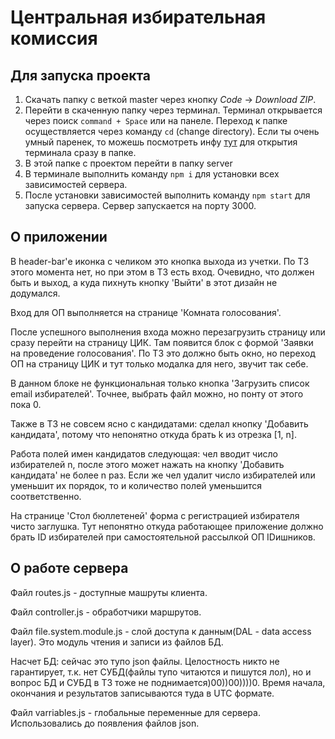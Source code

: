 # Центральная избирательная комиссия

## Для запуска проекта

1) Скачать папку с веткой master через кнопку *Code* -> *Download ZIP*.
2) Перейти в скаченную папку через терминал. Терминал открывается через поиск `command + Space` или на панеле. Переход к папке осуществляется через команду `cd` (change directory). Если ты очень умный паренек, то можешь посмотреть инфу [тут](https://macnotes.ru/post/new-terminal-in-folder) для открытия терминала сразу в папке.
3) В этой папке с проектом перейти в папку server
4) В терминале выполнить команду `npm i` для установки всех зависимостей сервера.
5) После установки зависимостей выполнить команду `npm start` для запуска сервера. Сервер запускается на порту 3000.

## О приложении

В header-bar'е иконка с челиком это кнопка выхода из учетки. По ТЗ этого момента нет, но при этом в ТЗ есть вход. Очевидно, что должен быть и выход, а куда пихнуть кнопку 'Выйти' в этот дизайн не додумался.

Вход для ОП выполняется на странице 'Комната голосования'.

После успешного выполнения входа можно перезагрузить страницу или сразу перейти на страницу ЦИК. Там появится блок с формой 'Заявки на проведение голосования'. По ТЗ это должно быть окно, но переход ОП на страницу ЦИК и тут только модалка для него, звучит так себе.

В данном блоке не функциональная только кнопка 'Загрузить список email избирателей'. Точнее, выбрать файл можно, но понту от этого пока 0.

Также в ТЗ не совсем ясно с кандидатами: сделал кнопку 'Добавить кандидата', потому что непонятно откуда брать k из отрезка [1, n].

Работа полей имен кандидатов следующая: чел вводит число избирателей n, после этого может нажать на кнопку 'Добавить кандидата' не более n раз. Если же чел удалит число избирателей или уменьшит их порядок, то и количество полей уменьшится соответственно.

На странице 'Стол бюллетеней' форма с регистрацией избирателя чисто заглушка. Тут непонятно откуда работающее приложение должно брать ID избирателей при самостоятельной рассылкой ОП IDишников.

## О работе сервера

Файл routes.js - доступные машруты клиента.

Файл controller.js - обработчики маршрутов.

Файл file.system.module.js - слой доступа к данным(DAL - data access layer). Это модуль чтения и записи из файлов БД.

Насчет БД: сейчас это тупо json файлы. Целостность никто не гарантирует, т.к. нет СУБД(файлы тупо читаются и пишутся лол), но и вопрос БД и СУБД в ТЗ тоже не поднимается)00))00))))0. Время начала, окончания и результатов записываются туда в UTC формате.

Файл varriables.js - глобальные переменные для сервера. Использовались до появления файлов json.